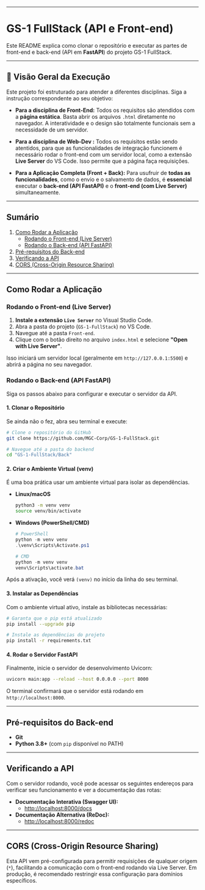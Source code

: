 -----

# GS-1 FullStack (API e Front-end)

Este README explica como clonar o repositório e executar as partes de front-end e back-end (API em **FastAPI**) do projeto GS-1 FullStack.

-----

## 🚀 Visão Geral da Execução

Este projeto foi estruturado para atender a diferentes disciplinas. Siga a instrução correspondente ao seu objetivo:

  * **Para a disciplina de Front-End:**
    Todos os requisitos são atendidos com a **página estática**. Basta abrir os arquivos `.html` diretamente no navegador. A interatividade e o design são totalmente funcionais sem a necessidade de um servidor.

  * **Para a disciplina de Web-Dev :**
    Todos os requisitos estão sendo atentidos, para que as funcionalidades de integração funcionem é necessário rodar o front-end com um servidor local, como a extensão **Live Server** do VS Code. Isso permite que a página faça requisições.

  * **Para a Aplicação Completa (Front + Back):**
    Para usufruir de **todas as funcionalidades**, como o envio e o salvamento de dados, é **essencial** executar o **back-end (API FastAPI)** e o **front-end (com Live Server)** simultaneamente.

-----

## Sumário

1.  [Como Rodar a Aplicação](https://www.google.com/search?q=%23como-rodar-a-aplica%C3%A7%C3%A3o)
      - [Rodando o Front-end (Live Server)](https://www.google.com/search?q=%23rodando-o-front-end-live-server)
      - [Rodando o Back-end (API FastAPI)](https://www.google.com/search?q=%23rodando-o-back-end-api-fastapi)
2.  [Pré-requisitos do Back-end](https://www.google.com/search?q=%23pr%C3%A9-requisitos-do-back-end)
3.  [Verificando a API](https://www.google.com/search?q=%23verificando-a-api)
4.  [CORS (Cross-Origin Resource Sharing)](https://www.google.com/search?q=%23cors-cross-origin-resource-sharing)

-----

## Como Rodar a Aplicação

### Rodando o Front-end (Live Server)

1.  **Instale a extensão `Live Server`** no Visual Studio Code.
2.  Abra a pasta do projeto (`GS-1-FullStack`) no VS Code.
3.  Navegue até a pasta `Front-end`.
4.  Clique com o botão direito no arquivo `index.html` e selecione **"Open with Live Server"**.

Isso iniciará um servidor local (geralmente em `http://127.0.0.1:5500`) e abrirá a página no seu navegador.

### Rodando o Back-end (API FastAPI)

Siga os passos abaixo para configurar e executar o servidor da API.

#### 1\. Clonar o Repositório

Se ainda não o fez, abra seu terminal e execute:

```bash
# Clone o repositório do GitHub
git clone https://github.com/MGC-Corp/GS-1-FullStack.git

# Navegue até a pasta do backend
cd "GS-1-FullStack/Back"
```

#### 2\. Criar o Ambiente Virtual (venv)

É uma boa prática usar um ambiente virtual para isolar as dependências.

  * **Linux/macOS**
    ```bash
    python3 -m venv venv
    source venv/bin/activate
    ```
  * **Windows (PowerShell/CMD)**
    ```powershell
    # PowerShell
    python -m venv venv
    .\venv\Scripts\Activate.ps1

    # CMD
    python -m venv venv
    venv\Scripts\activate.bat
    ```

Após a ativação, você verá `(venv)` no início da linha do seu terminal.

#### 3\. Instalar as Dependências

Com o ambiente virtual ativo, instale as bibliotecas necessárias:

```bash
# Garanta que o pip está atualizado
pip install --upgrade pip

# Instale as dependências do projeto
pip install -r requirements.txt
```

#### 4\. Rodar o Servidor FastAPI

Finalmente, inicie o servidor de desenvolvimento Uvicorn:

```bash
uvicorn main:app --reload --host 0.0.0.0 --port 8000
```

O terminal confirmará que o servidor está rodando em `http://localhost:8000`.

-----

## Pré-requisitos do Back-end

  - **Git**
  - **Python 3.8+** (com `pip` disponível no PATH)

-----

## Verificando a API

Com o servidor rodando, você pode acessar os seguintes endereços para verificar seu funcionamento e ver a documentação das rotas:

  - **Documentação Interativa (Swagger UI):**
      - [http://localhost:8000/docs](http://localhost:8000/docs)
  - **Documentação Alternativa (ReDoc):**
      - [http://localhost:8000/redoc](http://localhost:8000/redoc)

-----

## CORS (Cross-Origin Resource Sharing)

Esta API vem pré-configurada para permitir requisições de qualquer origem (`*`), facilitando a comunicação com o front-end rodando via Live Server. Em produção, é recomendado restringir essa configuração para domínios específicos.
